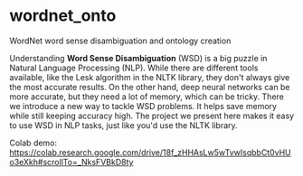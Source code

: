 # wordnet_onto
WordNet word sense disambiguation and ontology creation

Understanding **Word Sense Disambiguation** (WSD) is a big puzzle in Natural Language Processing (NLP). While there are different tools available, like the Lesk algorithm in the NLTK library, they don't always give the most accurate results. On the other hand, deep neural networks can be more accurate, but they need a lot of memory, which can be tricky. There we introduce a new way to tackle WSD problems. It helps save memory while still keeping accuracy high. The project we present here makes it easy to use WSD in NLP tasks, just like you'd use the NLTK library.

Colab demo: https://colab.research.google.com/drive/18f_zHHAsLw5wTvwIsqbbCt0vHUo3eXkh#scrollTo=_NksFVBkD8ty
